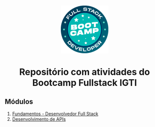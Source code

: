 <p align="center">
  <img src="assets/img/bootcamp_fullstack.png" alt="Logo Bootcamp Fullstack"/>
</p>

<h1 align="center">Repositório com atividades do Bootcamp Fullstack IGTI</h1>

## Módulos
1. [Fundamentos - Desenvolvedor Full Stack](Modulo1)
2. [Desenvolvimento de APIs](Modulo2)
